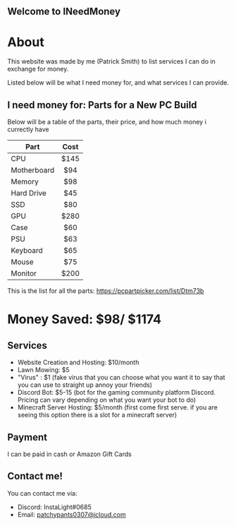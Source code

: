 ## Welcome to INeedMoney
# About

This website was made by me (Patrick Smith) to list services I can do in exchange for money. 

Listed below will be what I need money for, and what services I can provide.

## I need money for: Parts for a New PC Build
Below will be a table of the parts, their price, and how much money i currectly have

| Part      | Cost          | 
| --------- |:-------------:|
| CPU      | $145 | 
| Motherboard     | $94      |  
| Memory | $98      |  
| Hard Drive | $45 |
| SSD |  $80 |
| GPU | $280 |
| Case | $60 |
| PSU | $63 |
| Keyboard | $65 |
| Mouse | $75 |
| Monitor | $200 |

This is the list for all the parts: https://pcpartpicker.com/list/Dtm73b

# Money Saved: $98/ $1174

## Services

* Website Creation and Hosting: $10/month
* Lawn Mowing: $5
* "Virus" : $1 (fake virus that you can choose what you want it to say that you can use to straight up annoy your friends)
* Discord Bot: $5-15 (bot for the gaming community platform Discord. Pricing can vary depending on what you want your bot to do)
* Minecraft Server Hosting: $5/month (first come first serve. if you are seeing this option there is a slot for a minecraft server)


## Payment
I can be paid in cash or Amazon Gift Cards

## Contact me!
You can contact me via:
* Discord: InstaLight#0685
* Email: patchypants0307@icloud.com

